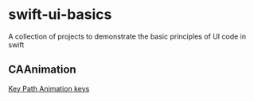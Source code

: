 # swift-ui-basics
A collection of projects to demonstrate the basic principles of UI code in swift



## CAAnimation

[Key Path Animation keys](https://developer.apple.com/library/archive/documentation/Cocoa/Conceptual/CoreAnimation_guide/Key-ValueCodingExtensions/Key-ValueCodingExtensions.html#//apple_ref/doc/uid/TP40004514-CH12-SW8)
